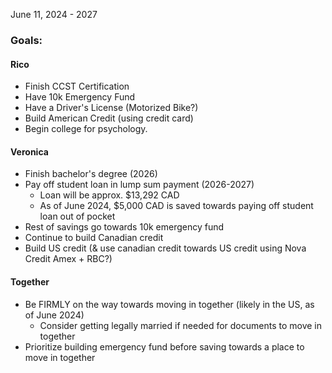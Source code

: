 June 11, 2024 - 2027

### Goals:
#### Rico
 - Finish CCST Certification
 - Have 10k Emergency Fund
 - Have a Driver's License (Motorized Bike?)
 - Build American Credit (using credit card)
 - Begin college for psychology.

#### Veronica
- Finish bachelor's degree (2026)
- Pay off student loan in lump sum payment (2026-2027)
	- Loan will be approx. $13,292 CAD
	- As of June 2024, $5,000 CAD is saved towards paying off student loan out of pocket
- Rest of savings go towards 10k emergency fund
- Continue to build Canadian credit
- Build US credit (& use canadian credit towards US credit using Nova Credit Amex + RBC?)

#### Together
- Be FIRMLY on the way towards moving in together (likely in the US, as of June 2024)
	- Consider getting legally married if needed for documents to move in together
- Prioritize building emergency fund before saving towards a place to move in together
